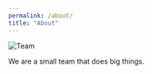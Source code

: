 ```yaml
---
permalink: /about/
title: "About"
---
```


![Team](https://postlight.com/wp-content/uploads/2020/02/cropped-SmallTeam-Resized.png?w=1200)

We are a small team that does big things. 
